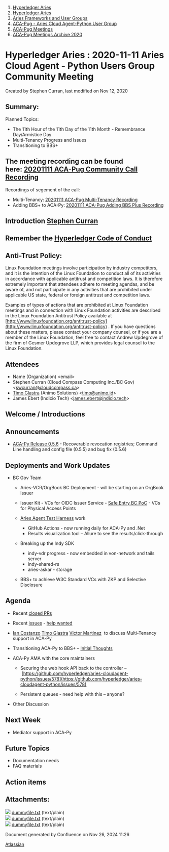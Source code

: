 1. [Hyperledger Aries](index.html)
2. [Hyperledger Aries](Hyperledger-Aries_18481154.html)
3. [Aries Frameworks and User Groups](Aries-Frameworks-and-User-Groups_18481290.html)
4. [ACA-Pug - Aries Cloud Agent-Python User Group](ACA-Pug---Aries-Cloud-Agent-Python-User-Group_18484248.html)
5. [ACA-Pug Meetings](ACA-Pug-Meetings_18484272.html)
6. [ACA-Pug Meetings Archive 2020](ACA-Pug-Meetings-Archive-2020_18513017.html)

# Hyperledger Aries : 2020-11-11 Aries Cloud Agent - Python Users Group Community Meeting

Created by Stephen Curran, last modified on Nov 12, 2020

## Summary:

Planned Topics:

- The 11th Hour of the 11th Day of the 11th Month - Remembrance Day/Armistice Day
- Multi-Tenancy Progress and Issues
- Transitioning to BBS+

## The meeting recording can be found here: [20201111 ACA-Pug Community Call Recordi](#)ng

Recordings of segement of the call:

- Multi-Tenancy: [20201111 ACA-Pug Multi-Tenancy Recording](#)
- Adding BBS+ to ACA-Py: [20201111 ACA-Pug Adding BBS Plus Recording](#)

## Introduction [Stephen Curran](https://lf-hyperledger.atlassian.net/wiki/people/557058:d676f135-ecd6-465b-b7eb-f87976bf4569?ref=confluence)

## Remember the [Hyperledger Code of Conduct](https://lf-hyperledger.atlassian.net/wiki/spaces/HYP/pages/19595281/Hyperledger+Code+of+Conduct)

## Anti-Trust Policy:

Linux Foundation meetings involve participation by industry competitors, and it is the intention of the Linux Foundation to conduct all of its activities in accordance with applicable antitrust and competition laws. It is therefore extremely important that attendees adhere to meeting agendas, and be aware of, and not participate in any activities that are prohibited under applicable US state, federal or foreign antitrust and competition laws.

Examples of types of actions that are prohibited at Linux Foundation meetings and in connection with Linux Foundation activities are described in the Linux Foundation Antitrust Policy available at [http://www.linuxfoundation.org/antitrust-policy](http://www.linuxfoundation.org/antitrust-policy) . If you have questions about these matters, please contact your company counsel, or if you are a member of the Linux Foundation, feel free to contact Andrew Updegrove of the firm of Gesmer Updegrove LLP, which provides legal counsel to the Linux Foundation.

## Attendees

- Name (Organization) &lt;email&gt;
- Stephen Curran (Cloud Compass Computing Inc./BC Gov) &lt;swcurran@cloudcompass.ca&gt;
- [Timo Glastra](https://lf-hyperledger.atlassian.net/wiki/people/5f64a069a1048d0069073500?ref=confluence) (Animo Solutions) &lt;timo@animo.id&gt;
- James Ebert (Indicio Tech) &lt;james.ebert@indicio.tech&gt;

## Welcome / Introductions

## Announcements

- [ACA-Py Release 0.5.6](https://github.com/hyperledger/aries-cloudagent-python/releases/tag/0.5.6) - Recoverable revocation registries; Command Line handling and config file (0.5.5) and bug fix (0.5.6)

## Deployments and Work Updates

- BC Gov Team
  
  - Aries-VCR/OrgBook BC Deployment - will be starting on an OrgBook Issuer
  - Issuer Kit - VCs for OIDC Issuer Service - [Safe Entry BC PoC](https://vonx.io/safeentry) - VCs for Physical Access Points
  - [Aries Agent Test Harness](https://github.com/bcgov/aries-agent-test-harness) work
    
    - GitHub Actions - now running daily for ACA-Py and .Net
    - Results visualization tool – Allure to see the results/click-through
  - Breaking up the Indy SDK
    
    - indy-vdr progress - now embedded in von-network and tails server
    - indy-shared-rs
    - aries-askar - storage
  - BBS+ to achieve W3C Standard VCs with ZKP and Selective Disclosure

## Agenda

- Recent [closed PRs](https://github.com/hyperledger/aries-cloudagent-python/pulls?q=is%3Apr%20is%3Aclosed%20sort%3Aupdated-desc)
- Recent [issues](https://github.com/hyperledger/aries-cloudagent-python/issues?q=is%3Aissue%20is%3Aopen%20sort%3Aupdated-desc) - [help wanted](https://github.com/hyperledger/aries-cloudagent-python/issues?q=is%3Aissue%20is%3Aopen%20sort%3Aupdated-desc%20label%3A%22help%20wanted%22%20)
- [Ian Costanzo](https://lf-hyperledger.atlassian.net/wiki/people/5a90a1b054c8ff39bc246426?ref=confluence) [Timo Glastra](https://lf-hyperledger.atlassian.net/wiki/people/5f64a069a1048d0069073500?ref=confluence) [Victor Martinez](https://lf-hyperledger.atlassian.net/wiki/people/557058:73fff461-39df-4cc9-85d1-7b8a65773bee?ref=confluence)  to discuss Multi-Tenancy support in ACA-Py
- Transitioning ACA-Py to BBS+ – [Initial Thoughts](https://docs.google.com/presentation/d/18c6tFDMrqnRPVIMHbqI6xbSoKMaicxspfApqVT2FKkI/edit?usp=sharing)
- ACA-Py AMA with the core maintainers
  
  - Securing the web hook API back to the controller – [https://github.com/hyperledger/aries-cloudagent-python/issues/578](https://github.com/hyperledger/aries-cloudagent-python/issues/578)
    
  - Persistent queues - need help with this – anyone?
- Other Discussion

## Next Week

- Mediator support in ACA-Py

## Future Topics

- Documentation needs
- FAQ materials

## Action items

## Attachments:

![](images/icons/bullet_blue.gif) [dummyfile.txt](attachments/18489496/18514368.txt) (text/plain)  
![](images/icons/bullet_blue.gif) [dummyfile.txt](attachments/18489496/18514369.txt) (text/plain)  
![](images/icons/bullet_blue.gif) [dummyfile.txt](attachments/18489496/18514375.txt) (text/plain)

Document generated by Confluence on Nov 26, 2024 11:26

[Atlassian](http://www.atlassian.com/)
